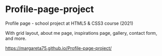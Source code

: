 # Profile-page-project
Profile page - school project at HTML5 & CSS3 course (2021)

With grid layout, about me page, inspirations page, gallery, contact form, and more.

https://margareta75.github.io/Profile-page-project/
